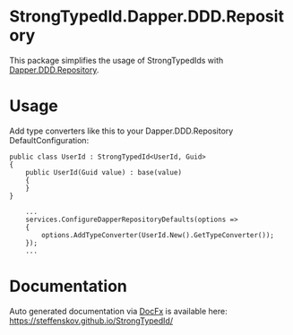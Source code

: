 # StrongTypedId.Dapper.DDD.Repository

This package simplifies the usage of StrongTypedIds with [Dapper.DDD.Repository](https://github.com/steffenskov/Dapper.DDD.Repository).

# Usage

Add type converters like this to your Dapper.DDD.Repository DefaultConfiguration:

```
public class UserId : StrongTypedId<UserId, Guid>
{
	public UserId(Guid value) : base(value)
	{
	}
}
```
```
	...
	services.ConfigureDapperRepositoryDefaults(options =>
	{
		options.AddTypeConverter(UserId.New().GetTypeConverter());
	});
	...
```

# Documentation
Auto generated documentation via [DocFx](https://github.com/dotnet/docfx) is available here: https://steffenskov.github.io/StrongTypedId/